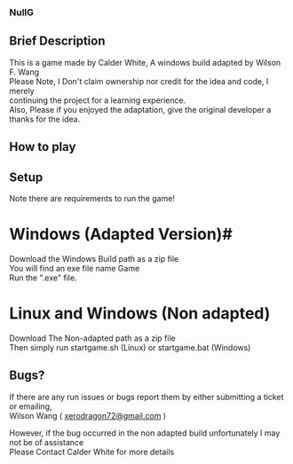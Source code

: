 ### NullG ###

## Brief Description ##

This is a game made by Calder White, A windows build adapted by Wilson F. Wang <br>
Please Note, I Don't claim ownership nor credit for the idea and code, I merely <br>
continuing the project for a learning experience. <br>
Also, Please if you enjoyed the adaptation, give the original developer a thanks for the idea.

## How to play ##

## Setup ##

Note there are requirements to run the game!

# Windows (Adapted Version)#

Download the Windows Build path as a zip file <br>
You will find an exe file name Game <br>
Run the ".exe" file.

# Linux and Windows (Non adapted) #

Download The Non-adapted path as a zip file <br>
Then simply run startgame.sh (Linux) or startgame.bat (Windows)

## Bugs? ##

If there are any run issues or bugs report them by either submitting a ticket or emailing, <br>
Wilson Wang ( xerodragon72@gmail.com )

However, if the bug occurred in the non adapted build unfortunately I may not be of assistance <br>
Please Contact Calder White for more details
